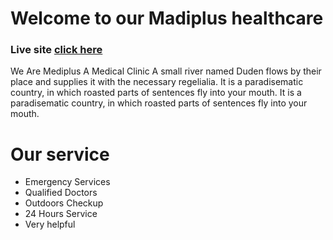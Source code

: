 # Welcome to our Madiplus healthcare
### Live site [click here](https://healthcare-assignment10-6e592.web.app/home)
We Are Mediplus A Medical Clinic
A small river named Duden flows by their place and supplies it with the necessary regelialia. It is a paradisematic country, in which roasted parts of sentences fly into your mouth. It is a paradisematic country, in which roasted parts of sentences fly into your mouth.

# Our service
- Emergency Services
- Qualified Doctors
- Outdoors Checkup
- 24 Hours Service
- Very helpful
